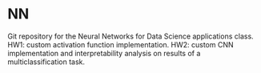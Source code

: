 # NN
Git repository for the Neural Networks for Data Science applications class.
HW1: custom activation function implementation.
HW2: custom CNN implementation and interpretability analysis on results of a multiclassification task.
